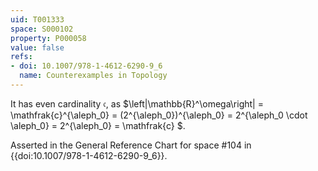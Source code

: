 ```yaml
---
uid: T001333
space: S000102
property: P000058
value: false
refs:
- doi: 10.1007/978-1-4612-6290-9_6
  name: Counterexamples in Topology
---
```


It has even cardinality $\mathfrak{c}$, as $\left|\mathbb{R}^\omega\right| = \mathfrak{c}^{\aleph_0} = (2^{\aleph_0})^{\aleph_0} = 2^{\aleph_0 \cdot \aleph_0} = 2^{\aleph_0} = \mathfrak{c} $.

Asserted in the General Reference Chart for space #104 in
{{doi:10.1007/978-1-4612-6290-9_6}}.
